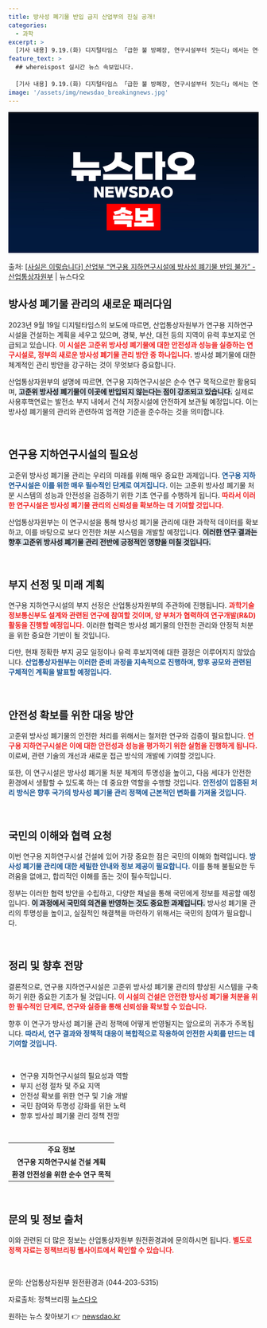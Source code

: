 ```yaml
---
title: 방사성 폐기물 반입 금지 산업부의 진실 공개!
categories:
  - 과학
excerpt: >
  [기사 내용] 9.19.(화) 디지털타임스 「급한 불 방폐장, 연구시설부터 짓는다」에서는 연구용 지하연구시설…
feature_text: >
  ## whereispost 실시간 뉴스 속보입니다.

  [기사 내용] 9.19.(화) 디지털타임스 「급한 불 방폐장, 연구시설부터 짓는다」에서는 연구용 지하연구시설…
image: '/assets/img/newsdao_breakingnews.jpg'
---
```


![뉴스다오 속보](/assets/img/newsdao_breakingnews.jpg)

<p>출처: <a href="https://newsdao.kr/1983" rel="dofollow">[사실은 이렇습니다] 산업부 “연구용 지하연구시설에 방사성 폐기물 반입 불가” - 산업통상자원부</a> | 뉴스다오</p>

<h2 data-ke-size="size26">방사성 폐기물 관리의 새로운 패러다임</h2>

<p data-ke-size="size16">2023년 9월 19일 디지털타임스의 보도에 따르면, 산업통상자원부가 연구용 지하연구시설을 건설하는 계획을 세우고 있으며, 경북, 부산, 대전 등의 지역이 유력 후보지로 언급되고 있습니다. <b><span style="color: #ee2323;">이 시설은 고준위 방사성 폐기물에 대한 안전성과 성능을 실증하는 연구시설로, 정부의 새로운 방사성 폐기물 관리 방안 중 하나입니다.</span></b> 방사성 폐기물에 대한 체계적인 관리 방안을 강구하는 것이 무엇보다 중요합니다.</p>

<p data-ke-size="size16">산업통상자원부의 설명에 따르면, 연구용 지하연구시설은 순수 연구 목적으로만 활용되며, <b><span style="background-color: #21538527;">고준위 방사성 폐기물이 이곳에 반입되지 않는다는 점이 강조되고 있습니다.</span></b> 실제로 사용후핵연료는 발전소 부지 내에서 건식 저장시설에 안전하게 보관될 예정입니다. 이는 방사성 폐기물의 관리와 관련하여 엄격한 기준을 준수하는 것을 의미합니다.</p>

<p data-ke-size="size16">&nbsp;</p>

<h2 data-ke-size="size26">연구용 지하연구시설의 필요성</h2>

<p data-ke-size="size16">고준위 방사성 폐기물 관리는 우리의 미래를 위해 매우 중요한 과제입니다. <b><span style="color: #1a5490;">연구용 지하연구시설은 이를 위한 매우 필수적인 단계로 여겨집니다.</span></b> 이는 고준위 방사성 폐기물 처분 시스템의 성능과 안전성을 검증하기 위한 기초 연구를 수행하게 됩니다. <b><span style="color: #ee2323;">따라서 이러한 연구시설은 방사성 폐기물 관리의 신뢰성을 확보하는 데 기여할 것입니다.</span></b></p>

<p data-ke-size="size16">산업통상자원부는 이 연구시설을 통해 방사성 폐기물 관리에 대한 과학적 데이터를 확보하고, 이를 바탕으로 보다 안전한 처분 시스템을 개발할 예정입니다. <b><span style="background-color: #21538527;">이러한 연구 결과는 향후 고준위 방사성 폐기물 관리 전반에 긍정적인 영향을 미칠 것입니다.</span></b></p>

<p data-ke-size="size16">&nbsp;</p>

<h2 data-ke-size="size26">부지 선정 및 미래 계획</h2>

<p data-ke-size="size16">연구용 지하연구시설의 부지 선정은 산업통상자원부의 주관하에 진행됩니다. <b><span style="color: #ee2323;">과학기술정보통신부도 설계와 관련된 연구에 참여할 것이며, 양 부처가 협력하여 연구개발(R&D) 활동을 진행할 예정입니다.</span></b> 이러한 협력은 방사성 폐기물의 안전한 관리와 안정적 처분을 위한 중요한 기반이 될 것입니다.</p>

<p data-ke-size="size16">다만, 현재 정확한 부지 공모 일정이나 유력 후보지역에 대한 결정은 이루어지지 않았습니다. <b><span style="color: #1a5490;">산업통상자원부는 이러한 준비 과정을 지속적으로 진행하며, 향후 공모와 관련된 구체적인 계획을 발표할 예정입니다.</span></b></p>

<p data-ke-size="size16">&nbsp;</p>

<h2 data-ke-size="size26">안전성 확보를 위한 대응 방안</h2>

<p data-ke-size="size16">고준위 방사성 폐기물의 안전한 처리를 위해서는 철저한 연구와 검증이 필요합니다. <b><span style="color: #ee2323;">연구용 지하연구시설은 이에 대한 안전성과 성능을 평가하기 위한 실험을 진행하게 됩니다.</span></b> 이로써, 관련 기술의 개선과 새로운 접근 방식의 개발에 기여할 것입니다.</p>

<p data-ke-size="size16">또한, 이 연구시설은 방사성 폐기물 처분 체계의 투명성을 높이고, 다음 세대가 안전한 환경에서 생활할 수 있도록 하는 데 중요한 역할을 수행할 것입니다. <b><span style="color: #1a5490;">안전성이 입증된 처리 방식은 향후 국가의 방사성 폐기물 관리 정책에 근본적인 변화를 가져올 것입니다.</span></b></p>

<p data-ke-size="size16">&nbsp;</p>

<h2 data-ke-size="size26">국민의 이해와 협력 요청</h2>

<p data-ke-size="size16">이번 연구용 지하연구시설 건설에 있어 가장 중요한 점은 국민의 이해와 협력입니다. <b><span style="color: #1a5490;">방사성 폐기물 관리에 대한 세밀한 안내와 정보 제공이 필요합니다.</span></b> 이를 통해 불필요한 두려움을 없애고, 합리적인 이해를 돕는 것이 필수적입니다.</p>

<p data-ke-size="size16">정부는 이러한 협력 방안을 수립하고, 다양한 채널을 통해 국민에게 정보를 제공할 예정입니다. <b><span style="background-color: #21538527;">이 과정에서 국민의 의견을 반영하는 것도 중요한 과제입니다.</span></b> 방사성 폐기물 관리의 투명성을 높이고, 실질적인 해결책을 마련하기 위해서는 국민의 참여가 필요합니다.</p>

<p data-ke-size="size16">&nbsp;</p>

<h2 data-ke-size="size26">정리 및 향후 전망</h2>

<p data-ke-size="size16">결론적으로, 연구용 지하연구시설은 고준위 방사성 폐기물 관리의 향상된 시스템을 구축하기 위한 중요한 기초가 될 것입니다. <b><span style="color: #ee2323;">이 시설의 건설은 안전한 방사성 폐기물 처분을 위한 필수적인 단계로, 연구와 실증을 통해 신뢰성을 확보할 수 있습니다.</span></b></p>

<p data-ke-size="size16">향후 이 연구가 방사성 폐기물 관리 정책에 어떻게 반영될지는 앞으로의 귀추가 주목됩니다. <b><span style="color: #1a5490;">따라서, 연구 결과와 정책적 대응이 복합적으로 작용하여 안전한 사회를 만드는 데 기여할 것입니다.</span></b></p>

<p data-ke-size="size16">&nbsp;</p>

<ul>
    <li>연구용 지하연구시설의 필요성과 역할</li>
    <li>부지 선정 절차 및 주요 지역</li>
    <li>안전성 확보를 위한 연구 및 기술 개발</li>
    <li>국민 참여와 투명성 강화를 위한 노력</li>
    <li>향후 방사성 폐기물 관리 정책 전망</li>
</ul>

<p data-ke-size="size16">&nbsp;</p>

<table>
    <tr>
        <td style="text-align: center; height: 17px;"><b>주요 정보</b></td>
    </tr>
    <tr>
        <td style="text-align: center; height: 17px;"><b>연구용 지하연구시설 건설 계획</b></td>
    </tr>
    <tr>
        <td style="text-align: center; height: 17px;"><b>환경 안전성을 위한 순수 연구 목적</b></td>
    </tr>
</table>

<p data-ke-size="size16">&nbsp;</p>

<h2 data-ke-size="size26">문의 및 정보 출처</h2>

<p data-ke-size="size16">이와 관련된 더 많은 정보는 산업통상자원부 원전환경과에 문의하시면 됩니다. <b><span style="color: #ee2323;">별도로 정책 자료는 정책브리핑 웹사이트에서 확인할 수 있습니다.</span></b></p>

<p data-ke-size="size16">&nbsp;</p>

<p data-ke-size="size16">문의: 산업통상자원부 원전환경과 (044-203-5315)</p>
<p data-ke-size="size16">자료출처: 정책브리핑 <a href="https://newsdao.kr/1983">뉴스다오</a></p> 

원하는 뉴스 찾아보기 👉 <a href="https://newsdao.kr" rel="dofollow">newsdao.kr</a>


